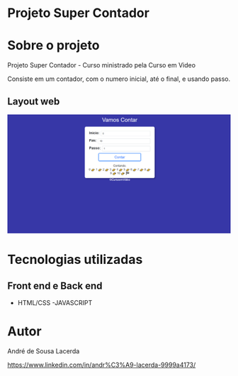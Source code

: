 # Projeto Super Contador


# Sobre o projeto

Projeto Super Contador  - Curso ministrado pela Curso em Video

Consiste em um contador, com o numero inicial, até o final, e usando passo.

## Layout web
![Web 1](https://github.com/aslac2020/imagespublicacao/blob/main/assets/images/Sites/contador.PNG)



# Tecnologias utilizadas

## Front end e Back end
- HTML/CSS
-JAVASCRIPT

# Autor

André de Sousa Lacerda

https://www.linkedin.com/in/andr%C3%A9-lacerda-9999a4173/
